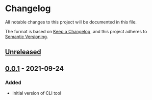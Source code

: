 # Changelog

All notable changes to this project will be documented in this file.

The format is based on [Keep a Changelog](https://keepachangelog.com/en/1.0.0/), and this project
adheres to [Semantic Versioning](https://semver.org/spec/v2.0.0.html).

## [Unreleased]

## [0.0.1] - 2021-09-24

### Added

- Initial version of CLI tool

[unreleased]: https://github.com/MonochromeChameleon/clog/compare/v0.0.1...HEAD
[0.0.1]: https://github.com/MonochromeChameleon/clog/releases/tag/v0.0.1

